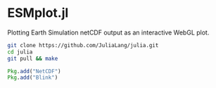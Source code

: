 # ESMplot.jl
Plotting Earth Simulation netCDF output as an interactive WebGL plot. 

```bash
git clone https://github.com/JuliaLang/julia.git
cd julia
git pull && make
```

```julia
Pkg.add("NetCDF")
Pkg.add("Blink")
```
